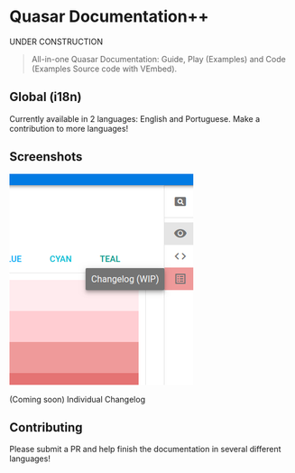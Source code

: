 # Quasar Documentation++
UNDER CONSTRUCTION

> All-in-one Quasar Documentation: Guide, Play (Examples) and Code (Examples Source code with VEmbed).

## Global (i18n)
Currently available in 2 languages: English and Portuguese.
Make a contribution to more languages!

## Screenshots
![Change Log](src/assets/screenshot/changelog-wip.png)

(Coming soon) Individual Changelog

## Contributing
<p>Please submit a PR and help finish the documentation in several different languages!</p>
